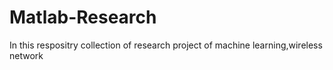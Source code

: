# Matlab-Research
In this  respositry  collection of research project of machine learning,wireless network
